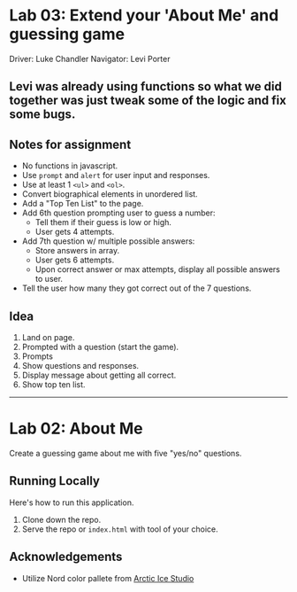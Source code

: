 # Lab 03: Extend your 'About Me' and guessing game

 Driver: Luke Chandler
 Navigator: Levi Porter 

Levi was already using functions so what we did together was just tweak some of the logic and fix some bugs.
---

## Notes for assignment
- No functions in javascript.
- Use `prompt` and `alert` for user input and responses.
- Use at least 1 `<ul>` and `<ol>`.
- Convert biographical elements in unordered list.
- Add a "Top Ten List" to the page.
- Add 6th question prompting user to guess a number:
  - Tell them if their guess is low or high.
  - User gets 4 attempts.
- Add 7th question w/ multiple possible answers:
  - Store answers in array.
  - User gets 6 attempts.
  - Upon correct answer or max attempts, display all possible answers to user.
- Tell the user how many they got correct out of the 7 questions.

## Idea
1. Land on page.
2. Prompted with a question (start the game).
3. Prompts
4. Show questions and responses.
5. Display message about getting all correct.
6. Show top ten list.

---

# Lab 02: About Me
Create a guessing game about me with five "yes/no" questions.

## Running Locally
Here's how to run this application.

1. Clone down the repo.
2. Serve the repo or `index.html` with tool of your choice.

## Acknowledgements
- Utilize Nord color pallete from [Arctic Ice Studio](https://www.nordtheme.com/docs/colors-and-palettes)
